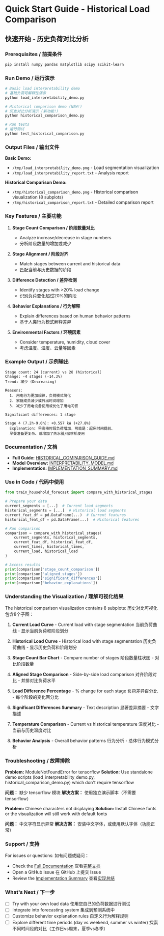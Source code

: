 # Quick Start Guide - Historical Load Comparison

## 快速开始 - 历史负荷对比分析

### Prerequisites / 前提条件

```bash
pip install numpy pandas matplotlib scipy scikit-learn
```

### Run Demo / 运行演示

```bash
# Basic load interpretability demo
# 基础负荷可解释性演示
python load_interpretability_demo.py

# Historical comparison demo (NEW!)
# 历史对比分析演示 (新功能!)
python historical_comparison_demo.py

# Run tests
# 运行测试
python test_historical_comparison.py
```

### Output Files / 输出文件

**Basic Demo:**
- `/tmp/load_interpretability_demo.png` - Load segmentation visualization
- `/tmp/load_interpretability_report.txt` - Analysis report

**Historical Comparison Demo:**
- `/tmp/historical_comparison_demo.png` - Historical comparison visualization (8 subplots)
- `/tmp/historical_comparison_report.txt` - Detailed comparison report

### Key Features / 主要功能

1. **Stage Count Comparison / 阶段数量对比**
   - Analyze increase/decrease in stage numbers
   - 分析阶段数量的增加或减少

2. **Stage Alignment / 阶段对齐**
   - Match stages between current and historical data
   - 匹配当前与历史数据的阶段

3. **Difference Detection / 差异检测**
   - Identify stages with >20% load change
   - 识别负荷变化超过20%的阶段

4. **Behavior Explanations / 行为解释**
   - Explain differences based on human behavior patterns
   - 基于人类行为模式解释差异

5. **Environmental Factors / 环境因素**
   - Consider temperature, humidity, cloud cover
   - 考虑温度、湿度、云量等因素

### Example Output / 示例输出

```
Stage count: 24 (current) vs 28 (historical)
Change: -4 stages (-14.3%)
Trend: 减少 (Decreasing)

Reasons:
  1. 用电行为更加规律，负荷模式简化
  2. 家庭成员减少或外出时间增加
  3. 减少了用电设备使用或优化了用电习惯

Significant differences: 1 stage

Stage 4 (7.2h-9.0h): +0.557 kW (+27.8%)
  Explanation: 早高峰时段负荷增加，可能是：起床时间提前、
  早餐准备更复杂、或增加了热水器/咖啡机使用
```

### Documentation / 文档

- **Full Guide:** [HISTORICAL_COMPARISON_GUIDE.md](HISTORICAL_COMPARISON_GUIDE.md)
- **Model Overview:** [INTERPRETABILITY_MODEL.md](INTERPRETABILITY_MODEL.md)
- **Implementation:** [IMPLEMENTATION_SUMMARY.md](IMPLEMENTATION_SUMMARY.md)

### Use in Code / 代码中使用

```python
from train_household_forecast import compare_with_historical_stages

# Prepare your data
current_segments = [...]  # Current load segments
historical_segments = [...]  # Historical load segments
current_feat_df = pd.DataFrame(...)  # Current features
historical_feat_df = pd.DataFrame(...)  # Historical features

# Run comparison
comparison = compare_with_historical_stages(
    current_segments, historical_segments,
    current_feat_df, historical_feat_df,
    current_times, historical_times,
    current_load, historical_load
)

# Access results
print(comparison['stage_count_comparison'])
print(comparison['aligned_stages'])
print(comparison['significant_differences'])
print(comparison['behavior_explanations'])
```

### Understanding the Visualization / 理解可视化结果

The historical comparison visualization contains 8 subplots:
历史对比可视化包含8个子图：

1. **Current Load Curve** - Current load with stage segmentation
   当前负荷曲线 - 显示当前负荷和阶段划分

2. **Historical Load Curve** - Historical load with stage segmentation
   历史负荷曲线 - 显示历史负荷和阶段划分

3. **Stage Count Bar Chart** - Compare number of stages
   阶段数量柱状图 - 对比阶段数量

4. **Aligned Stage Comparison** - Side-by-side load comparison
   对齐阶段对比 - 并排对比负荷水平

5. **Load Difference Percentage** - % change for each stage
   负荷差异百分比 - 每个阶段的变化百分比

6. **Significant Differences Summary** - Text description
   显著差异摘要 - 文字描述

7. **Temperature Comparison** - Current vs historical temperature
   温度对比 - 当前与历史温度对比

8. **Behavior Analysis** - Overall behavior patterns
   行为分析 - 总体行为模式分析

### Troubleshooting / 故障排除

**Problem:** ModuleNotFoundError for tensorflow
**Solution:** Use standalone demo scripts (load_interpretability_demo.py, historical_comparison_demo.py) which don't require tensorflow

**问题：** 缺少 tensorflow 模块
**解决方案：** 使用独立演示脚本（不需要 tensorflow）

**Problem:** Chinese characters not displaying
**Solution:** Install Chinese fonts or the visualization will still work with default fonts

**问题：** 中文字符显示异常
**解决方案：** 安装中文字体，或使用默认字体（功能正常）

### Support / 支持

For issues or questions:
如有问题或疑问：

- Check the [Full Documentation](HISTORICAL_COMPARISON_GUIDE.md)
  查看[完整文档](HISTORICAL_COMPARISON_GUIDE.md)
- Open a GitHub Issue
  在 GitHub 上提交 Issue
- Review the [Implementation Summary](IMPLEMENTATION_SUMMARY.md)
  查看[实现总结](IMPLEMENTATION_SUMMARY.md)

### What's Next / 下一步

- [ ] Try with your own load data
  使用您自己的负荷数据进行测试
- [ ] Integrate into forecasting system
  集成到预测系统中
- [ ] Customize behavior explanation rules
  自定义行为解释规则
- [ ] Explore different time periods (day vs weekend, summer vs winter)
  探索不同时间段的对比（工作日vs周末，夏季vs冬季）

